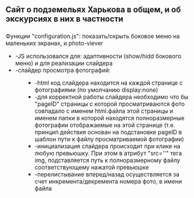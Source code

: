 <h2>Сайт о подземельях Харькова в общем, и об экскурсиях в них в частности</h2>

<p style='font-size:110%; margin:25px 0 5px 0;'>Функции "configuration.js": показать/скрыть боковое меню на маленьких экранах, и photo-viever</p>
<ul style='font-size:110%;'>
  <li>-JS использовался для: адаптивности (show/hidd бокового меню) и для реализации слайдера</li>

  <li>-слайдер просмотра фотографий:
    <ul>
        <ul>
          <li>-html код слайдера находится на каждой странице с фотографиями (по умолчанию display:none)</li>
          <li>-для корректной работы слайдера необходимо что бы "pageID" страницы с которой просматриваются фото совпадало с именем html.файла этой страницы и именем папки в которой находятся полноразмерные фотографии отображаемые на этой странице (т.е. принцип действия основан на подстановке pageID в шаблон пути к файлу просматриваемой фотографии)</li>
          <li>-инициализация слайдера происходит при клике на любую превьюшку. При этом в атрибут "src=''" тега img, подставляется путь к полноразмерному файлу соответствующему нажатой превьюшке</li>
          <li>-перелистывание вперед/назад осуществляется за счет инкремента/декремента номера фото, в имени файла</li>
        </ul>
    </ul>
  </li>
</ul>
